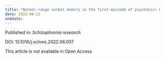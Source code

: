 ```yaml
---
title: "Normal-range verbal memory in the first-episode of psychosis: Clinical and functional outcomes across 24 months and impact of estimated verbal memory decrement."
date: 2022-06-22
enddate:
---
```


Published in: *Schizophrenia research*

DOI: 10.1016/j.schres.2022.06.007

This article is not available in Open Access


